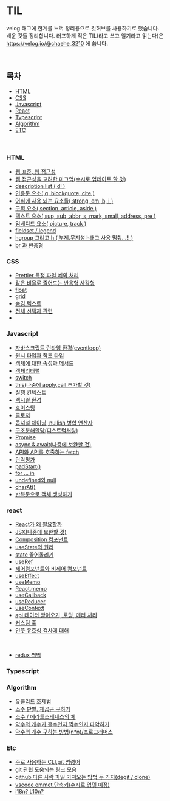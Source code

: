 # TIL

velog 태그에 한계를 느껴 정리용으로 깃허브를 사용하기로 했습니다. </br>
배운 것들 정리합니다. 러프하게 적은 TIL(라고 쓰고 일기라고 읽는다)은 </br>
https://velog.io/@chaehe_3210
에 씁니다.

<br/>

## 목차

- [HTML](#html)
- [CSS](#css)
- [Javascript](#javascript)
- [React](#react)
- [Typescript](#Typescript)
- [Algorithm](#Algorithm)
- [ETC](#Etc)

<br/>

### HTML

- [웹 표준, 웹 접근성](./HTML/web-standard.md)
- [웹 접근성을 고려한 마크업(수시로 업데이트 할 것)](./HTML/accessibility.md)
- [description list ( dl )](./HTML/description_list.md)
- [인용문 요소( q, blockquote, cite )](./HTML/quotation.md)
- [어휘에 사용 되는 요소들( strong, em, b, i )](./HTML/emphasis.md)
- [구획 요소( section, article, aside )](./HTML/compartment.md)
- [텍스트 요소( sup, sub, abbr, s, mark, small, address, pre )](./HTML/text-level.md)
- [임베디드 요소( picture, track )](./HTML/embedded.md)
- [fieldset / legend](./HTML/fieldset-legend.md)
- [hgroup 그리고 h ( 부제.무지성 h태그 사용 멈춰...!! )](./HTML/h.md)
- [br 과 반응형]()

### CSS

- [Prettier 특정 파일 예외 처리](./CSS/prettier-setting.md)
- [같은 비율로 줄어드는 반응형 사각형](./CSS/responsive-square.md)
- [float](./CSS/float.md)
- [grid](./CSS/grid.md)
- [숨김 텍스트](./CSS/hide-text.md)
- [전체 선택자 관련](./CSS/Universal-selectors.md)
-

### Javascript

- [자바스크립트 런타임 환경(eventloop)](./Javascript/javascript-runtime-environment.md)
- [원시 타입과 참조 타입](./Javascript/immutable-mutable.md)
- [객체에 대한 속성과 메서드](./Javascript/object_detail.md)
- [객체리터럴](./Javascript/object.md)
- [switch](./Javascript/switch.md)
- [this(나중에 apply,call 추가할 것)](./Javascript/this.md)
- [실행 컨텍스트](./Javascript/ExecutionContext.md)
- [렉시컬 환경](./Javascript/lexicalEnvironment.md)
- [호이스팅](./Javascript/hoisting.md)
- [클로저](./Javascript/closure.md)
- [옵셔널 체이닝, nullish 병합 연산자](./Javascript/optional%20chaining-nullish.md)
- [구조분해할당(디스트럭처링)](./Javascript/destructuring%20assignment.md)
- [Promise](./Javascript/Promise.md)
- [async & await(나중에 보완할 것)](./Javascript/async-await.md)
- [API와 API를 호출하는 fetch](./Javascript/api-fetch.md)
- [단락평가](./Javascript/Short-circuit.md)
- [padStart()](./Javascript/padStart.md)
- [for ... in](./Javascript/for-in.md)
- [undefined와 null](./Javascript/undefined-null.md)
- [charAt()](./Javascript/charAt.md)
- [반복문으로 객체 생성하기](./Javascript/createObj.md)

### react

- [React가 왜 필요할까](./react/why-react.md)
- [JSX(나중에 보완할 것)](./react/jsx-%20caution.md)
- [Composition 컴포넌트](./react/composition.md)
- [useState의 원리](./react/useState.md)
- [state 끌어올리기](./react/useState.md)
- [useRef](./react/useRef_ReactForwardRef.md)
- [제어컴포넌트와 비제어 컴포넌트](./react/controlledComponent.md)
- [useEffect](./react/useEffect.md)
- [useMemo](./react/useMemo.md)
- [React.memo](./react/ReactMemo.md)
- [useCallback](./react/useCallback.md)
- [useReducer](./react/useReducer.md)
- [useContext](./react/useContext.md)
- [api 데이터 받아오기, 로딩, 에러 처리](./react/loading_error.md)
- [커스텀 훅](./react/customHook.md)
- [인풋 유효성 검사에 대해](./react/user-input-validation.md)

<br/>

- [redux 찍먹](./react/redux-basic.md)

### Typescript

### Algorithm

- [유클리드 호제법](./Algorithm/Euclidean-algorithm.md)
- [소수 판별, 제곱근 구하기](./Algorithm/prime-number.md)
- [소수 / 에라토스테네스의 체](./Algorithm/Eratosthenes.md)
- [약수의 개수가 홀수인지 짝수인지 파악하기](./Algorithm/divisor.md)
- [약수의 개수 구하는 방법(n\*n)/프로그래머스 ](./Algorithm/knights.md)

### Etc

- [주로 사용하는 CLI,git 명령어](./ETC/cli.md)
- [git 관련 도움되는 링크 모음](./ETC/assist_git.md)
- [github 다른 사람 파일 가져오는 방법 두 가지(degit / clone)](./ETC/copy-git-repo.md)
- [vscode emmet 단축키(수시로 업뎃 예정)](./ETC/vsShortCut.md)
- [i18n? L10n?](./ETC/i18n.md)
